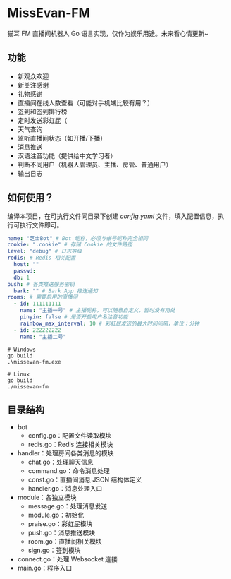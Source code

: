 # MissEvan-FM

猫耳 FM 直播间机器人 Go 语言实现，仅作为娱乐用途。未来看心情更新~

## 功能

- 新观众欢迎
- 新关注感谢
- 礼物感谢
- 直播间在线人数查看（可能对手机端比较有用？）
- 签到和签到排行榜
- 定时发送彩虹屁（
- 天气查询
- 监听直播间状态（如开播/下播）
- 消息推送
- 汉语注音功能（提供给中文学习者）
- 判断不同用户（机器人管理员、主播、房管、普通用户）
- 输出日志

## 如何使用？

编译本项目，在可执行文件同目录下创建 _config.yaml_ 文件，填入配置信息，执行可执行文件即可。

```yaml
name: "芝士Bot" # Bot 昵称，必须与帐号昵称完全相同
cookie: ".cookie" # 存储 Cookie 的文件路径 
level: "debug" # 日志等级
redis: # Redis 相关配置
  host: ""
  passwd:
  db: 1
push: # 各类推送服务密钥
  bark: "" # Bark App 推送通知
rooms: # 需要启用的直播间
  - id: 111111111
    name: "主播一号" # 主播昵称，可以随意自定义，暂时没有用处
    pinyin: false # 是否开启用户名注音功能
    rainbow_max_interval: 10 # 彩虹屁发送的最大时间间隔，单位：分钟
  - id: 222222222
    name: "主播二号"
```

```shell
# Windows
go build
.\missevan-fm.exe

# Linux
go build
./missevan-fm
```

## 目录结构

- bot
    - config.go：配置文件读取模块
    - redis.go：Redis 连接相关模块
- handler：处理房间各类消息的模块
    - chat.go：处理聊天信息
    - command.go：命令消息处理
    - const.go：直播间消息 JSON 结构体定义
    - handler.go：消息处理入口
- module：各独立模块
    - message.go：处理消息发送
    - module.go：初始化
    - praise.go：彩虹屁模块
    - push.go：消息推送模块
    - room.go：直播间相关模块
    - sign.go：签到模块
- connect.go：处理 Websocket 连接
- main.go：程序入口
